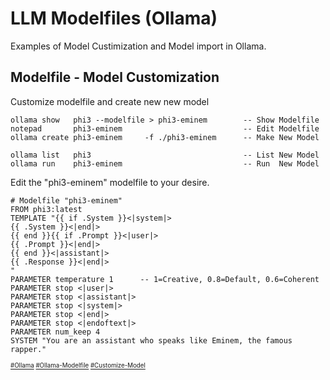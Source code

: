 # LLM Modelfiles (Ollama)
Examples of Model Custimization and Model import in Ollama.
## Modelfile - Model Customization
Customize modelfile and create new new model
```
ollama show   phi3 --modelfile > phi3-eminem        -- Show Modelfile
notepad       phi3-eminem                           -- Edit Modelfile
ollama create phi3-eminem     -f ./phi3-eminem      -- Make New Model

ollama list   phi3                                  -- List New Model
ollama run    phi3-eminem                           -- Run  New Model
```
Edit the "phi3-eminem" modelfile to your desire.
```
# Modelfile "phi3-eminem"
FROM phi3:latest
TEMPLATE "{{ if .System }}<|system|>
{{ .System }}<|end|>
{{ end }}{{ if .Prompt }}<|user|>
{{ .Prompt }}<|end|>
{{ end }}<|assistant|>
{{ .Response }}<|end|>
"
PARAMETER temperature 1      -- 1=Creative, 0.8=Default, 0.6=Coherent
PARAMETER stop <|user|>
PARAMETER stop <|assistant|>
PARAMETER stop <|system|>
PARAMETER stop <|end|>
PARAMETER stop <|endoftext|>
PARAMETER num_keep 4
SYSTEM "You are an assistant who speaks like Eminem, the famous rapper."
```
<sub><sub>
[#Ollama](https://github.com/ollama/ollama)
[#Ollama-Modelfile](https://github.com/ollama/ollama/blob/main/docs/modelfile.md)
[#Customize-Model](https://www.youtube.com/watch?v=QTv3DQ1tY6I)</sub></sub> 

